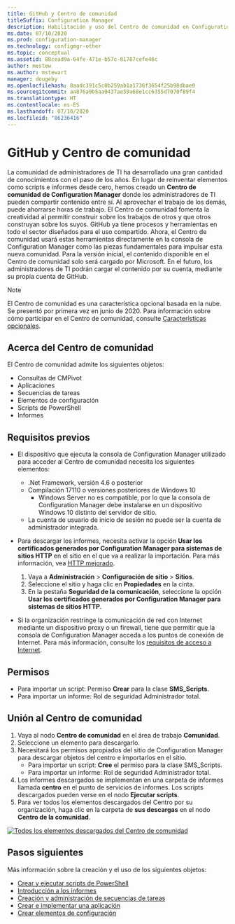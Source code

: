 ```yaml
---
title: GitHub y Centro de comunidad
titleSuffix: Configuration Manager
description: Habilitación y uso del Centro de comunidad en Configuration Manager
ms.date: 07/10/2020
ms.prod: configuration-manager
ms.technology: configmgr-other
ms.topic: conceptual
ms.assetid: 88cead9a-64fe-471e-b57c-81707cefe46c
author: mestew
ms.author: mstewart
manager: dougeby
ms.openlocfilehash: 8aadc391c5c0b259ab1a1736f3654f25b98dbae0
ms.sourcegitcommit: aa876a9b5aa9437ae59a68e1cc6355d7070f89f4
ms.translationtype: HT
ms.contentlocale: es-ES
ms.lasthandoff: 07/10/2020
ms.locfileid: "86236416"
---
```

# <a name="community-hub-and-github"></a>GitHub y Centro de comunidad
<!--3555935, 3555936-->

La comunidad de administradores de TI ha desarrollado una gran cantidad de conocimientos con el paso de los años. En lugar de reinventar elementos como scripts e informes desde cero, hemos creado un **Centro de comunidad de Configuration Manager** donde los administradores de TI pueden compartir contenido entre sí. Al aprovechar el trabajo de los demás, puede ahorrarse horas de trabajo. El Centro de comunidad fomenta la creatividad al permitir construir sobre los trabajos de otros y que otros construyan sobre los suyos. GitHub ya tiene procesos y herramientas en todo el sector diseñados para el uso compartido. Ahora, el Centro de comunidad usará estas herramientas directamente en la consola de Configuration Manager como las piezas fundamentales para impulsar esta nueva comunidad. Para la versión inicial, el contenido disponible en el Centro de comunidad solo será cargado por Microsoft. En el futuro, los administradores de TI podrán cargar el contenido por su cuenta, mediante su propia cuenta de GitHub.

> [!Note]  
> El Centro de comunidad es una característica opcional basada en la nube. Se presentó por primera vez en junio de 2020. Para información sobre cómo participar en el Centro de comunidad, consulte [Características opcionales](install-in-console-updates.md#bkmk_options).

## <a name="about-community-hub"></a>Acerca del Centro de comunidad

El Centro de comunidad admite los siguientes objetos:

- Consultas de CMPivot
- Aplicaciones
- Secuencias de tareas
- Elementos de configuración
- Scripts de PowerShell
- Informes

## <a name="prerequisites"></a>Requisitos previos

- El dispositivo que ejecuta la consola de Configuration Manager utilizado para acceder al Centro de comunidad necesita los siguientes elementos:
   - .Net Framework, versión 4.6 o posterior
   - Compilación 17110 o versiones posteriores de Windows 10
      - Windows Server no es compatible, por lo que la consola de Configuration Manager debe instalarse en un dispositivo Windows 10 distinto del servidor de sitio.
   - La cuenta de usuario de inicio de sesión no puede ser la cuenta de administrador integrada.

- Para descargar los informes, necesita activar la opción **Usar los certificados generados por Configuration Manager para sistemas de sitios HTTP**  en el sitio en el que va a realizar la importación. Para más información, vea [HTTP mejorado](/sccm/core/plan-design/hierarchy/enhanced-http).
   1. Vaya a **Administración** > **Configuración de sitio** > **Sitios**.
   1. Seleccione el sitio y haga clic en **Propiedades** en la cinta.
   1. En la pestaña **Seguridad de la comunicación**, seleccione la opción **Usar los certificados generados por Configuration Manager para sistemas de sitios HTTP**.

- Si la organización restringe la comunicación de red con Internet mediante un dispositivo proxy o un firewall, tiene que permitir que la consola de Configuration Manager acceda a los puntos de conexión de Internet. Para más información, consulte los [requisitos de acceso a Internet](../../plan-design/network/internet-endpoints.md#community-hub).

## <a name="permissions"></a>Permisos

- Para importar un script: Permiso **Crear** para la clase **SMS_Scripts**.
- Para importar un informe: Rol de seguridad Administrador total.


## <a name="use-the-community-hub"></a>Unión al Centro de comunidad

1. Vaya al nodo **Centro de comunidad** en el área de trabajo **Comunidad**.
1. Seleccione un elemento para descargarlo.
1. Necesitará los permisos apropiados del sitio de Configuration Manager para descargar objetos del centro e importarlos en el sitio.
    - Para importar un script: **Cree** el permiso para la clase SMS_Scripts.
    - Para importar un informe: Rol de seguridad Administrador total.
1. Los informes descargados se implementan en una carpeta de informes llamada **centro** en el punto de servicios de informes. Los scripts descargados pueden verse en el nodo **Ejecutar scripts**.
1. Para ver todos los elementos descargados del Centro por su organización, haga clic en la carpeta de **sus descargas** en el nodo **Centro de la comunidad**.

[![Todos los elementos descargados del Centro de comunidad](./media/3555935-community-hub-downloads.png)](./media/3555935-community-hub-downloads.png#lightbox)


## <a name="next-steps"></a>Pasos siguientes

Más información sobre la creación y el uso de los siguientes objetos:

- [Crear y ejecutar scripts de PowerShell](../../../apps/deploy-use/create-deploy-scripts.md)
- [Introducción a los informes](introduction-to-reporting.md)
- [Creación y administración de secuencias de tareas](../../../osd/deploy-use/manage-task-sequences-to-automate-tasks.md)
- [Crear e implementar una aplicación](../../../apps/get-started/create-and-deploy-an-application.md)
- [Crear elementos de configuración](../../../compliance/deploy-use/create-configuration-items.md)